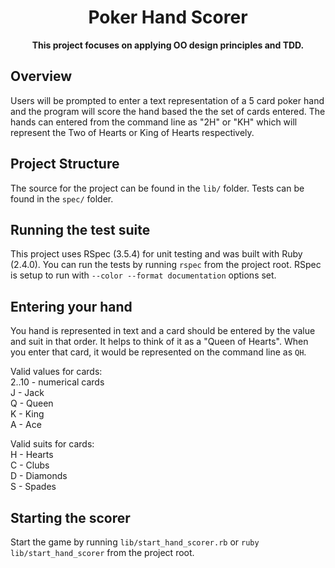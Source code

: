 <h1 align="center">Poker Hand Scorer</h1>
<div align="center">
<strong>This project focuses on applying OO design principles and TDD.</strong>
</div>

## Overview
Users will be prompted to enter a text representation of a 5 card poker hand and 
the program will score the hand based the the set of cards entered. The hands can
entered from the command line as "2H" or "KH" which will represent the Two of Hearts
or King of Hearts respectively.

## Project Structure
The source for the project can be found in the `lib/` folder. Tests can be found in the `spec/` folder.

## Running the test suite
This project uses RSpec (3.5.4) for unit testing and was built with Ruby (2.4.0). You can run the
tests by running `rspec` from the project root. RSpec is setup to run with `--color --format documentation` options set.

## Entering your hand
You hand is represented in text and a card should be entered by the value and suit in that order. It helps to think of 
it as a "Queen of Hearts". When you enter that card, it would be represented on the command line as `QH`. 

Valid values for cards:  
2..10 - numerical cards  
J - Jack  
Q - Queen  
K - King  
A - Ace  

Valid suits for cards:  
H - Hearts  
C - Clubs  
D - Diamonds  
S - Spades  

## Starting the scorer
Start the game by running  `lib/start_hand_scorer.rb` or `ruby lib/start_hand_scorer` from the project root.